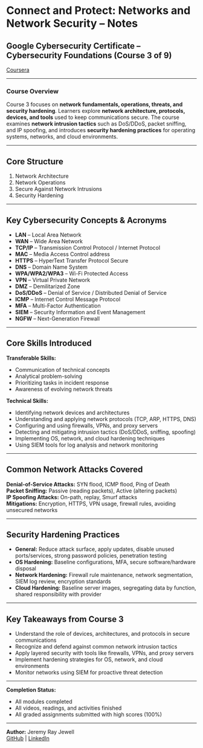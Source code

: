 # Connect and Protect: Networks and Network Security – Notes  

## Google Cybersecurity Certificate – Cybersecurity Foundations (Course 3 of 9) 

[Coursera](https://www.coursera.org/learn/networks-and-network-security/home/welcome)

---

### **Course Overview**  
Course 3 focuses on **network fundamentals, operations, threats, and security hardening**. Learners explore **network architecture, protocols, devices, and tools** used to keep communications secure. The course examines **network intrusion tactics** such as DoS/DDoS, packet sniffing, and IP spoofing, and introduces **security hardening practices** for operating systems, networks, and cloud environments.  

---

## **Core Structure**  
1. Network Architecture  
2. Network Operations  
3. Secure Against Network Intrusions 
4. Security Hardening  

---

## **Key Cybersecurity Concepts & Acronyms**  
- **LAN** – Local Area Network  
- **WAN** – Wide Area Network  
- **TCP/IP** – Transmission Control Protocol / Internet Protocol  
- **MAC** – Media Access Control address  
- **HTTPS** – HyperText Transfer Protocol Secure  
- **DNS** – Domain Name System  
- **WPA/WPA2/WPA3** – Wi-Fi Protected Access  
- **VPN** – Virtual Private Network  
- **DMZ** – Demilitarized Zone  
- **DoS/DDoS** – Denial of Service / Distributed Denial of Service  
- **ICMP** – Internet Control Message Protocol  
- **MFA** – Multi-Factor Authentication  
- **SIEM** – Security Information and Event Management  
- **NGFW** – Next-Generation Firewall  

---

## **Core Skills Introduced**  

**Transferable Skills:**  
- Communication of technical concepts  
- Analytical problem-solving  
- Prioritizing tasks in incident response  
- Awareness of evolving network threats  

**Technical Skills:**  
- Identifying network devices and architectures  
- Understanding and applying network protocols (TCP, ARP, HTTPS, DNS)  
- Configuring and using firewalls, VPNs, and proxy servers  
- Detecting and mitigating intrusion tactics (DoS/DDoS, sniffing, spoofing)  
- Implementing OS, network, and cloud hardening techniques  
- Using SIEM tools for log analysis and network monitoring  

---

## **Common Network Attacks Covered**  
**Denial-of-Service Attacks:** SYN flood, ICMP flood, Ping of Death  
**Packet Sniffing:** Passive (reading packets), Active (altering packets)  
**IP Spoofing Attacks:** On-path, replay, Smurf attacks  
**Mitigations:** Encryption, HTTPS, VPN usage, firewall rules, avoiding unsecured networks  

---

## **Security Hardening Practices**  
- **General:** Reduce attack surface, apply updates, disable unused ports/services, strong password policies, penetration testing  
- **OS Hardening:** Baseline configurations, MFA, secure software/hardware disposal  
- **Network Hardening:** Firewall rule maintenance, network segmentation, SIEM log review, encryption standards  
- **Cloud Hardening:** Baseline server images, segregating data by function, shared responsibility with provider  

---

## **Key Takeaways from Course 3**  
- Understand the role of devices, architectures, and protocols in secure communications  
- Recognize and defend against common network intrusion tactics  
- Apply layered security with tools like firewalls, VPNs, and proxy servers  
- Implement hardening strategies for OS, network, and cloud environments  
- Monitor networks using SIEM for proactive threat detection  

---

**Completion Status:**  
- All modules completed  
- All videos, readings, and activities finished  
- All graded assignments submitted with high scores (100%) 

---

**Author:** Jeremy Ray Jewell  
[GitHub](https://github.com/jeremyrayjewell) | [LinkedIn](https://www.linkedin.com/in/jeremyrayjewell)  
